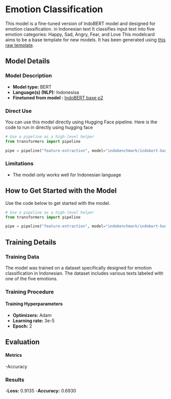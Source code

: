 # Emotion Classification 

This model is a fine-tuned version of IndoBERT model and designed for emotion classification. in Indonesian text It classifies input text into five emotion categories: Happy, Sad, Angry, Fear, and Love
This modelcard aims to be a base template for new models. It has been generated using [this raw template](https://github.com/huggingface/huggingface_hub/blob/main/src/huggingface_hub/templates/modelcard_template.md?plain=1).

## Model Details

### Model Description

<!-- Provide a longer summary of what this model is. -->


- **Model type:** BERT
- **Language(s) (NLP):** Indonesisa
- **Finetuned from model :** [IndoBERT base p2](https://huggingface.co/indobenchmark/indobert-base-p2)


### Direct Use

<!-- This section is for the model use without fine-tuning or plugging into a larger ecosystem/app. -->

You can use this model directly using Hugging Face pipeline. Here is the code to run in directly using hugging face

```python
# Use a pipeline as a high-level helper
from transformers import pipeline

pipe = pipeline("feature-extraction", model="indobenchmark/indobert-base-p2")

```

### Limitations

- The model only works well for Indonesian language




## How to Get Started with the Model

Use the code below to get started with the model.

```python
# Use a pipeline as a high-level helper
from transformers import pipeline

pipe = pipeline("feature-extraction", model="indobenchmark/indobert-base-p2")

```


## Training Details

### Training Data

The model was trained on a dataset specifically designed for emotion classification in Indonesian. The dataset includes various texts labeled with one of the five emotions.

### Training Procedure


#### Training Hyperparameters

- **Optimizers:** Adam
- **Learning rate:** 3e-5 
- **Epoch:** 2


## Evaluation

#### Metrics

-Accuracy


### Results

-**Loss:** 0.9135 
-**Accuracy:** 0.6930 

